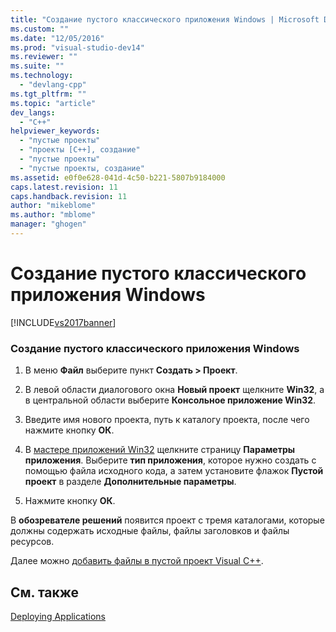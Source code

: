 ```yaml
---
title: "Создание пустого классического приложения Windows | Microsoft Docs"
ms.custom: ""
ms.date: "12/05/2016"
ms.prod: "visual-studio-dev14"
ms.reviewer: ""
ms.suite: ""
ms.technology: 
  - "devlang-cpp"
ms.tgt_pltfrm: ""
ms.topic: "article"
dev_langs: 
  - "C++"
helpviewer_keywords: 
  - "пустые проекты"
  - "проекты [C++], создание"
  - "пустые проекты"
  - "пустые проекты, создание"
ms.assetid: e0f0e628-041d-4c50-b221-5807b9184000
caps.latest.revision: 11
caps.handback.revision: 11
author: "mikeblome"
ms.author: "mblome"
manager: "ghogen"
---
```

# Создание пустого классического приложения Windows
[!INCLUDE[vs2017banner](../assembler/inline/includes/vs2017banner.md)]

### Создание пустого классического приложения Windows  
  
1.  В меню **Файл** выберите пункт **Создать \> Проект**.  
  
2.  В левой области диалогового окна **Новый проект** щелкните **Win32**, а в центральной области выберите **Консольное приложение Win32**.  
  
3.  Введите имя нового проекта, путь к каталогу проекта, после чего нажмите кнопку **ОК**.  
  
4.  В [мастере приложений Win32](../windows/win32-application-wizard.md) щелкните страницу **Параметры приложения**. Выберите **тип приложения**, которое нужно создать с помощью файла исходного кода, а затем установите флажок **Пустой проект** в разделе **Дополнительные параметры**.  
  
5.  Нажмите кнопку **ОК**.  
  
 В **обозревателе решений** появится проект с тремя каталогами, которые должны содержать исходные файлы, файлы заголовков и файлы ресурсов.  
  
 Далее можно [добавить файлы в пустой проект Visual C\+\+](../windows/adding-files-to-an-empty-win32-applications.md).  
  
## См. также  
 [Deploying Applications](http://msdn.microsoft.com/ru-ru/4ff8881d-0daf-47e7-bfe7-774c625031b4)
